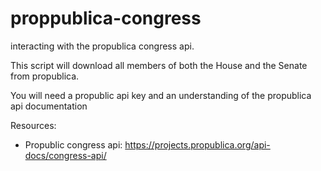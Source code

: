 # proppublica-congress

interacting with the propublica congress api.

This script will download all members of both the House and the Senate from propublica.

You will need a propublic api key and an understanding of the propublica api documentation


Resources:

- Propublic congress api: https://projects.propublica.org/api-docs/congress-api/
